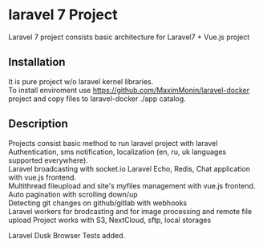 # laravel 7 Project
Laravel 7 project consists basic architecture for Laravel7 + Vue.js project

## Installation

It is pure project w/o laravel kernel libraries.   
To install enviroment use https://github.com/MaximMonin/laravel-docker project and copy files to laravel-docker ./app catalog.   

## Description

Projects consist basic method to run laravel project with laravel Authentication, sms notification, localization 
(en, ru, uk languages supported everywhere).   
Laravel broadcasting with socket.io Laravel Echo, Redis, Chat application with vue.js frontend.   
Multithread fileupload and site's myfiles management with vue.js frontend.   
Auto pagination with scrolling down/up   
Detecting git changes on github/gitlab with webhooks   
Laravel workers for brodcasting and for image processing and remote file upload
Project works with S3, NextCloud, sftp, local storages   
   
Laravel Dusk Browser Tests added.   
